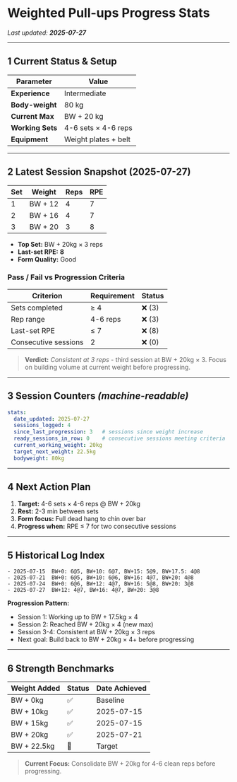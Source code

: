 # Weighted Pull-ups Progress Stats

*Last updated: **2025-07-27***

---

## 1 Current Status & Setup

| Parameter        | Value                                   |
| ---------------- | --------------------------------------- |
| **Experience**   | Intermediate                            |
| **Body-weight**  | 80 kg                                   |
| **Current Max**  | BW + 20 kg                             |
| **Working Sets** | 4-6 sets × 4-6 reps                    |
| **Equipment**    | Weight plates + belt                    |

---

## 2 Latest Session Snapshot (2025-07-27)

| Set | Weight | Reps | RPE |
| --- | ------ | ---- | --- |
| 1   | BW + 12| 4    | 7   |
| 2   | BW + 16| 4    | 7   |
| 3   | BW + 20| 3    | 8   |

* **Top Set:** BW + 20kg × 3 reps
* **Last-set RPE:** **8**
* **Form Quality:** Good

### Pass / Fail vs Progression Criteria

| Criterion            | Requirement | Status |
| -------------------- | ----------- | ------ |
| Sets completed       | ≥ 4         | ❌ (3)  |
| Rep range            | 4-6 reps    | ❌ (3)  |
| Last-set RPE         | ≤ 7         | ❌ (8)  |
| Consecutive sessions | 2           | ❌ (0)  |

> **Verdict:** *Consistent at 3 reps* - third session at BW + 20kg × 3. Focus on building volume at current weight before progressing.

---

## 3 Session Counters *(machine-readable)*

```yaml
stats:
  date_updated: 2025-07-27
  sessions_logged: 4
  since_last_progression: 3   # sessions since weight increase
  ready_sessions_in_row: 0    # consecutive sessions meeting criteria
  current_working_weight: 20kg
  target_next_weight: 22.5kg
  bodyweight: 80kg
```

---

## 4 Next Action Plan

1. **Target:** 4-6 sets × 4-6 reps @ BW + 20kg
2. **Rest:** 2-3 min between sets
3. **Form focus:** Full dead hang to chin over bar
4. **Progress when:** RPE ≤ 7 for two consecutive sessions

---

## 5 Historical Log Index

```
- 2025-07-15  BW+0: 6@5, BW+10: 6@7, BW+15: 5@9, BW+17.5: 4@8
- 2025-07-21  BW+0: 6@5, BW+10: 6@6, BW+16: 4@7, BW+20: 4@8
- 2025-07-24  BW+0: 6@6, BW+12: 4@7, BW+16: 5@8, BW+20: 3@8
- 2025-07-27  BW+12: 4@7, BW+16: 4@7, BW+20: 3@8
```

**Progression Pattern:**
- Session 1: Working up to BW + 17.5kg × 4
- Session 2: Reached BW + 20kg × 4 (new max)
- Session 3-4: Consistent at BW + 20kg × 3 reps
- Next goal: Build back to BW + 20kg × 4+ before progressing

---

## 6 Strength Benchmarks

| Weight Added | Status | Date Achieved |
| ------------ | ------ | ------------- |
| BW + 0kg     | ✅      | Baseline      |
| BW + 10kg    | ✅      | 2025-07-15    |
| BW + 15kg    | ✅      | 2025-07-15    |
| BW + 20kg    | ✅      | 2025-07-21    |
| BW + 22.5kg  | 🎯      | Target        |

> **Current Focus:** Consolidate BW + 20kg for 4-6 clean reps before progressing.